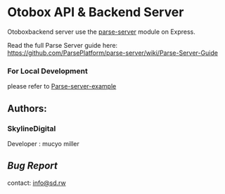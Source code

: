 # Otobox API & Backend Server

Otoboxbackend server use the [parse-server](https://github.com/ParsePlatform/parse-server) module on Express.

Read the full Parse Server guide here: https://github.com/ParsePlatform/parse-server/wiki/Parse-Server-Guide

### For Local Development

please refer to [Parse-server-example](https://github.com/parse-community/parse-server-example)

## Authors:
### SkylineDigital   
Developer : mucyo miller   

## _Bug Report_   
contact: info@sd.rw